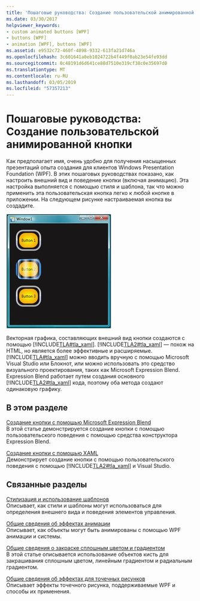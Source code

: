 ```yaml
---
title: 'Пошаговые руководства: Создание пользовательской анимированной кнопки'
ms.date: 03/30/2017
helpviewer_keywords:
- custom animated buttons [WPF]
- buttons [WPF]
- animation [WPF], buttons [WPF]
ms.assetid: e9532c72-460f-4898-9332-613fa21d746a
ms.openlocfilehash: 3c601641a0eb1024722b4f449f0ab23e54fe93dd
ms.sourcegitcommit: 0c48191d6d641ce88d7510e319cf38c0e35697d0
ms.translationtype: MT
ms.contentlocale: ru-RU
ms.lasthandoff: 03/05/2019
ms.locfileid: "57357213"
---
```

# <a name="walkthroughs-create-a-custom-animated-button"></a>Пошаговые руководства: Создание пользовательской анимированной кнопки
Как предполагает имя, очень удобно для получения насыщенных презентаций опыта создания для клиентов Windows Presentation Foundation (WPF). В этих пошаговых руководствах показано, как настроить внешний вид и поведение кнопки (включая анимацию). Эта настройка выполняется с помощью стиля и шаблона, так что можно применить эта пользовательская кнопка легко к любой кнопке в приложении. На следующем рисунке настраиваемая кнопка вы создадите.  
  
 ![Настраиваемая кнопка, которая будет создан](./media/custom-button-blend-intro.jpg "custom_button_blend_Intro")  
  
 Векторная графика, составляющих внешний вид кнопки создаются с помощью [!INCLUDE[TLA#tla_xaml](../../../../includes/tlasharptla-xaml-md.md)]. [!INCLUDE[TLA2#tla_xaml](../../../../includes/tla2sharptla-xaml-md.md)] — похож на HTML, но является более эффективные и расширяемые. [!INCLUDE[TLA#tla_xaml](../../../../includes/tlasharptla-xaml-md.md)] можно вводить вручную с помощью Microsoft Visual Studio или Блокнот, или можно использовать это средство визуального проектирования, таких как Microsoft Expression Blend. Expression Blend работает путем создания основного [!INCLUDE[TLA2#tla_xaml](../../../../includes/tla2sharptla-xaml-md.md)] кода, поэтому оба метода создают одинаковую графику.  
  
## <a name="in-this-section"></a>В этом разделе  
 [Создание кнопки с помощью Microsoft Expression Blend](walkthrough-create-a-button-by-using-microsoft-expression-blend.md)  
 В этой статье демонстрируется создание кнопки с помощью пользовательского поведения с помощью средства конструктора Expression Blend.  
  
 [Создание кнопки с помощью XAML](walkthrough-create-a-button-by-using-xaml.md)  
 Демонстрирует создание кнопки с помощью пользовательского поведения с помощью [!INCLUDE[TLA2#tla_xaml](../../../../includes/tla2sharptla-xaml-md.md)] и Visual Studio.  
  
## <a name="related-sections"></a>Связанные разделы  
 [Стилизация и использование шаблонов](styling-and-templating.md)  
 Описывает, как стили и шаблоны могут использоваться для определения внешнего вида и поведения элементов управления.  
  
 [Общие сведения об эффектах анимации](../graphics-multimedia/animation-overview.md)  
 Описывает, как объекты могут быть анимированы с помощью WPF анимации и системы.  
  
 [Общие сведения о закраске сплошным цветом и градиентом](../graphics-multimedia/painting-with-solid-colors-and-gradients-overview.md)  
 В этой статье описывается использование объектов кисть для закрашивания сплошным цветом, линейным градиентом и радиальным градиентом.  
  
 [Общие сведения об эффектах для точечных рисунков](../graphics-multimedia/bitmap-effects-overview.md)  
 Описывает эффекты точечного рисунка, поддерживаемые WPF и способы их применения.
